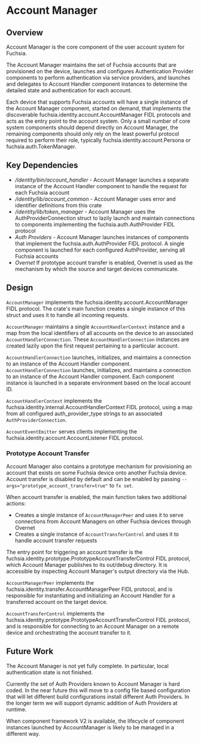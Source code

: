 # Account Manager

## Overview

Account Manager is the core component of the user account system for Fuchsia.

The Account Manager maintains the set of Fuchsia accounts that are provisioned
on the device, launches and configures Authentication Provider components to
perform authentication via service providers, and launches and delegates to
Account Handler component instances to determine the detailed state and
authentication for each account.

Each device that supports Fuchsia accounts will have a single instance of the
Account Manager component, started on demand, that implements the discoverable
fuchsia.identity.account.AccountManager FIDL protocols and acts as the entry point
to the account system. Only a small number of core system components should
depend directly on Account Manager, the remaining components should only rely on
the least powerful protocol required to perform their role, typically
fuchsia.identity.account.Persona or fuchsia.auth.TokenManager.


## Key Dependencies

* */identity/bin/account_handler* - Account Manager launches a separate instance of
  the Account Handler component to handle the request for each Fuchsia account
* */identity/lib/account_common* - Account Manager uses error and identifier
  definitions from this crate
* */identity/lib/token_manager* - Account Manager uses the AuthProviderConnection
  struct to lazily launch and maintain connections to components implementing
  the fuchsia.auth.AuthProvider FIDL protocol
* *Auth Providers* - Account Manager launches instances of components that
  implement the fuchsia.auth.AuthProvider FIDL protocol. A single component is
  launched for each configured AuthProvider, serving all Fuchsia accounts
* *Overnet* If prototype account transfer is enabled, Overnet is used as the
  mechanism by which the source and target devices communicate.


## Design

`AccountManager` implements the fuchsia.identity.account.AccountManager FIDL
protocol. The crate's main function creates a single instance of this struct
and uses it to handle all incoming requests.

`AccountManager` maintains a single `AccountHandlerContext` instance and a map
from the local identifiers of all accounts on the device to an associated
`AccountHandlerConnection`. These `AccountHandlerConnection` instances are
created lazily upon the first request pertaining to a particular account.

`AccountHandlerConnection` launches, initializes, and maintains a connection to
an instance of the Account Handler component.
`AccountHandlerConnection` launches, initializes, and maintains a connection to
an instance of the Account Handler component. Each component instance is
launched in a separate environment based on the local account ID.

`AccountHandlerContext` implements the
fuchsia.identity.internal.AccountHandlerContext FIDL protocol, using a map
from all configured auth_provider_type strings to an associated
`AuthProviderConnection`.

`AccountEventEmitter` serves clients implementing the
fuchsia.identity.account.AccountListener FIDL protocol.


### Prototype Account Transfer

Account Manager also contains a prototype mechanism for provisioning an account
that exists on some Fuchsia device onto another Fuchsia device. Account
transfer is disabled by default and can be enabled by passing
`--args="prototype_account_transfer=true"` to `fx set`.

When account transfer is enabled, the main function takes two additional
actions:
* Creates a single instance of `AccountManagerPeer` and uses it to serve
connections from Account Managers on other Fuchsia devices through Overnet
* Creates a single instance of `AccountTransferControl` and uses it to handle
account transfer requests

The entry point for triggering an account transfer is the
fuchsia.identity.prototype.PrototypeAccountTransferControl FIDL protocol, which
Account Manager publishes to its out/debug directory.  It is accessible by
inspecting Account Manager's output directory via the Hub.

`AccountManagerPeer` implements the
fuchsia.identity.transfer.AccountManagerPeer FIDL protocol, and is responsible
for instantiating and initializing an Account Handler for a transferred account
on the target device.

`AccountTransferControl` implements the
fuchsia.identity.prototype.PrototypeAccountTransferControl FIDL protocol, and
is responsible for connecting to an Account Manager on a remote device and
orchestrating the account transfer to it.


## Future Work

The Account Manager is not yet fully complete. In particular, local
authentication state is not finished.

Currently the set of Auth Providers known to Account Manager is hard coded. In
the near future this will move to a config file based configuration that will
let different build configurations install different Auth Providers. In the
longer term we will support dynamic addition of Auth Providers at runtime.

When component framework V2 is available, the lifecycle of component instances
launched by AccountManager is likely to be managed in a different way.
